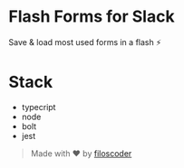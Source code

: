 # Flash Forms for Slack

Save & load most used forms in a flash ⚡️


# Stack
- typecript
- node
- bolt
- jest

> Made with ❤️ by [filoscoder](https://github.com/filoscoder)